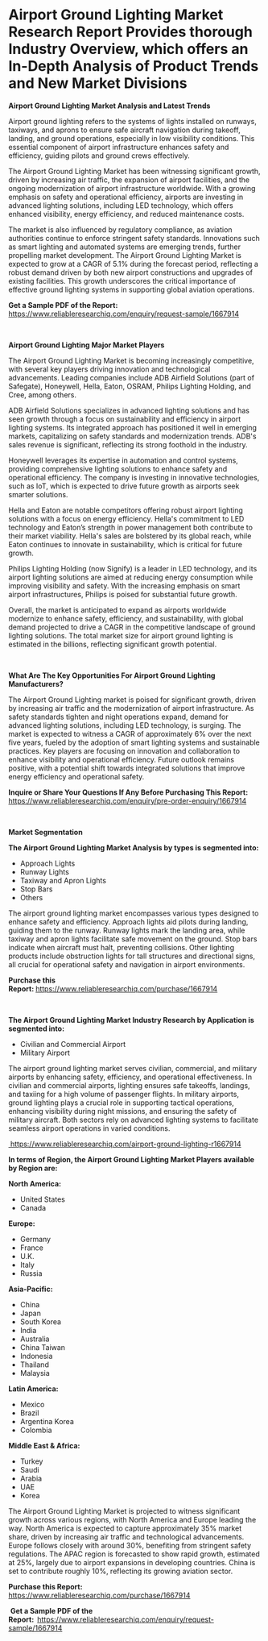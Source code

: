 <p><h1>Airport Ground Lighting Market Research Report Provides thorough Industry Overview, which offers an In-Depth Analysis of Product Trends and New Market Divisions</h1></p><p><strong>Airport Ground Lighting Market Analysis and Latest Trends</strong></p>
<p><p>Airport ground lighting refers to the systems of lights installed on runways, taxiways, and aprons to ensure safe aircraft navigation during takeoff, landing, and ground operations, especially in low visibility conditions. This essential component of airport infrastructure enhances safety and efficiency, guiding pilots and ground crews effectively.</p><p>The Airport Ground Lighting Market has been witnessing significant growth, driven by increasing air traffic, the expansion of airport facilities, and the ongoing modernization of airport infrastructure worldwide. With a growing emphasis on safety and operational efficiency, airports are investing in advanced lighting solutions, including LED technology, which offers enhanced visibility, energy efficiency, and reduced maintenance costs.</p><p>The market is also influenced by regulatory compliance, as aviation authorities continue to enforce stringent safety standards. Innovations such as smart lighting and automated systems are emerging trends, further propelling market development. The Airport Ground Lighting Market is expected to grow at a CAGR of 5.1% during the forecast period, reflecting a robust demand driven by both new airport constructions and upgrades of existing facilities. This growth underscores the critical importance of effective ground lighting systems in supporting global aviation operations.</p></p>
<p><strong>Get a Sample PDF of the Report:&nbsp;</strong> <a href="https://www.reliableresearchiq.com/enquiry/request-sample/1667914?utm_campaign=2947&utm_medium=2&utm_source=Github&utm_content=ia&utm_term=18042025&utm_id=airport-ground-lighting">https://www.reliableresearchiq.com/enquiry/request-sample/1667914</a></p>
<p>&nbsp;</p>
<p><strong>Airport Ground Lighting Major Market Players</strong></p>
<p><p>The Airport Ground Lighting Market is becoming increasingly competitive, with several key players driving innovation and technological advancements. Leading companies include ADB Airfield Solutions (part of Safegate), Honeywell, Hella, Eaton, OSRAM, Philips Lighting Holding, and Cree, among others.</p><p>ADB Airfield Solutions specializes in advanced lighting solutions and has seen growth through a focus on sustainability and efficiency in airport lighting systems. Its integrated approach has positioned it well in emerging markets, capitalizing on safety standards and modernization trends. ADB's sales revenue is significant, reflecting its strong foothold in the industry.</p><p>Honeywell leverages its expertise in automation and control systems, providing comprehensive lighting solutions to enhance safety and operational efficiency. The company is investing in innovative technologies, such as IoT, which is expected to drive future growth as airports seek smarter solutions.</p><p>Hella and Eaton are notable competitors offering robust airport lighting solutions with a focus on energy efficiency. Hella's commitment to LED technology and Eaton’s strength in power management both contribute to their market viability. Hella's sales are bolstered by its global reach, while Eaton continues to innovate in sustainability, which is critical for future growth.</p><p>Philips Lighting Holding (now Signify) is a leader in LED technology, and its airport lighting solutions are aimed at reducing energy consumption while improving visibility and safety. With the increasing emphasis on smart airport infrastructures, Philips is poised for substantial future growth.</p><p>Overall, the market is anticipated to expand as airports worldwide modernize to enhance safety, efficiency, and sustainability, with global demand projected to drive a CAGR in the competitive landscape of ground lighting solutions. The total market size for airport ground lighting is estimated in the billions, reflecting significant growth potential.</p></p>
<p>&nbsp;</p>
<p><strong>What Are The Key Opportunities For Airport Ground Lighting Manufacturers?</strong></p>
<p><p>The Airport Ground Lighting market is poised for significant growth, driven by increasing air traffic and the modernization of airport infrastructure. As safety standards tighten and night operations expand, demand for advanced lighting solutions, including LED technology, is surging. The market is expected to witness a CAGR of approximately 6% over the next five years, fueled by the adoption of smart lighting systems and sustainable practices. Key players are focusing on innovation and collaboration to enhance visibility and operational efficiency. Future outlook remains positive, with a potential shift towards integrated solutions that improve energy efficiency and operational safety.</p></p>
<p><strong>Inquire or Share Your Questions If Any Before Purchasing This Report:</strong> <a href="https://www.reliableresearchiq.com/enquiry/pre-order-enquiry/1667914?utm_campaign=2947&utm_medium=2&utm_source=Github&utm_content=ia&utm_term=18042025&utm_id=airport-ground-lighting">https://www.reliableresearchiq.com/enquiry/pre-order-enquiry/1667914</a></p>
<p>&nbsp;</p>
<p><strong>Market Segmentation</strong></p>
<p><strong>The Airport Ground Lighting Market Analysis by types is segmented into:</strong></p>
<p><ul><li>Approach Lights</li><li>Runway Lights</li><li>Taxiway and Apron Lights</li><li>Stop Bars</li><li>Others</li></ul></p>
<p><p>The airport ground lighting market encompasses various types designed to enhance safety and efficiency. Approach lights aid pilots during landing, guiding them to the runway. Runway lights mark the landing area, while taxiway and apron lights facilitate safe movement on the ground. Stop bars indicate when aircraft must halt, preventing collisions. Other lighting products include obstruction lights for tall structures and directional signs, all crucial for operational safety and navigation in airport environments.</p></p>
<p><strong>Purchase this Report:&nbsp;</strong><a href="https://www.reliableresearchiq.com/purchase/1667914?utm_campaign=2947&utm_medium=2&utm_source=Github&utm_content=ia&utm_term=18042025&utm_id=airport-ground-lighting">https://www.reliableresearchiq.com/purchase/1667914</a></p>
<p>&nbsp;</p>
<p><strong>The Airport Ground Lighting Market Industry Research by Application is segmented into:</strong></p>
<p><ul><li>Civilian and Commercial Airport</li><li>Military Airport</li></ul></p>
<p><p>The airport ground lighting market serves civilian, commercial, and military airports by enhancing safety, efficiency, and operational effectiveness. In civilian and commercial airports, lighting ensures safe takeoffs, landings, and taxiing for a high volume of passenger flights. In military airports, ground lighting plays a crucial role in supporting tactical operations, enhancing visibility during night missions, and ensuring the safety of military aircraft. Both sectors rely on advanced lighting systems to facilitate seamless airport operations in varied conditions.</p></p>
<p><a href="https://www.reliableresearchiq.com/airport-ground-lighting-r1667914?utm_campaign=2947&utm_medium=2&utm_source=Github&utm_content=ia&utm_term=18042025&utm_id=airport-ground-lighting">&nbsp;https://www.reliableresearchiq.com/airport-ground-lighting-r1667914</a></p>
<p><strong>In terms of Region, the Airport Ground Lighting Market Players available by Region are:</strong></p>
<p>
    <p> <strong> North America: </strong>
        <ul>
            <li>United States</li>
            <li>Canada</li>
        </ul>
        </p> 
    <p> <strong> Europe: </strong>
        <ul>
            <li>Germany</li>
            <li>France</li>
            <li>U.K.</li>
            <li>Italy</li>
            <li>Russia</li>
        </ul>
        </p> 
    <p> <strong> Asia-Pacific: </strong>
        <ul>
            <li>China</li>
            <li>Japan</li>
            <li>South Korea</li>
            <li>India</li>
            <li>Australia</li>
            <li>China Taiwan</li>
            <li>Indonesia</li>
            <li>Thailand</li>
            <li>Malaysia</li>
        </ul>
        </p> 
    <p> <strong> Latin America: </strong>
        <ul>
            <li>Mexico</li>
            <li>Brazil</li>
            <li>Argentina Korea</li>
            <li>Colombia</li>
        </ul>
        </p> 
    <p> <strong> Middle East & Africa: </strong>
        <ul>
            <li>Turkey</li>
            <li>Saudi</li>
            <li>Arabia</li>
            <li>UAE</li>
            <li>Korea</li>
        </ul>
    </p>
    </p>
<p><p>The Airport Ground Lighting Market is projected to witness significant growth across various regions, with North America and Europe leading the way. North America is expected to capture approximately 35% market share, driven by increasing air traffic and technological advancements. Europe follows closely with around 30%, benefiting from stringent safety regulations. The APAC region is forecasted to show rapid growth, estimated at 25%, largely due to airport expansions in developing countries. China is set to contribute roughly 10%, reflecting its growing aviation sector.</p></p>
<p><strong>Purchase this Report: </strong><a href="https://www.reliableresearchiq.com/purchase/1667914?utm_campaign=2947&utm_medium=2&utm_source=Github&utm_content=ia&utm_term=18042025&utm_id=airport-ground-lighting">https://www.reliableresearchiq.com/purchase/1667914</a></p>
<p>&nbsp;<strong>Get a Sample PDF of the Report:&nbsp;&nbsp;</strong><a href="https://www.reliableresearchiq.com/enquiry/request-sample/1667914?utm_campaign=2947&utm_medium=2&utm_source=Github&utm_content=ia&utm_term=18042025&utm_id=airport-ground-lighting">https://www.reliableresearchiq.com/enquiry/request-sample/1667914</a></p>
<p><strong></strong></p>
<p><p></p><p></p><p></p></p>